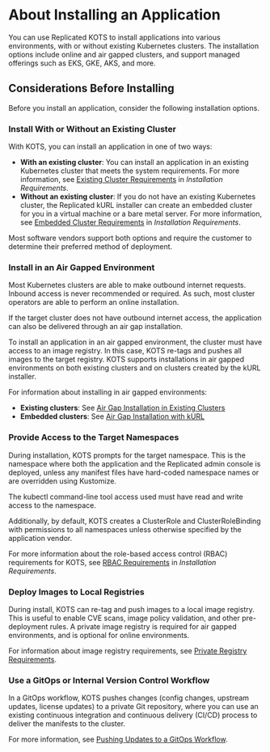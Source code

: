# About Installing an Application

You can use Replicated KOTS to install applications into various environments, with or without existing Kubernetes clusters. The installation options include online and air gapped clusters, and support managed offerings such as EKS, GKE, AKS, and more.

## Considerations Before Installing

Before you install an application, consider the following installation options.

### Install With or Without an Existing Cluster

With KOTS, you can install an application in one of two ways:
* **With an existing cluster**: You can install an application in an existing Kubernetes cluster that meets the system requirements. For more information, see [Existing Cluster Requirements](installing-general-requirements#existing-cluster-requirements) in _Installation Requirements_.
* **Without an existing cluster**: If you do not have an existing Kubernetes cluster, the Replicated kURL installer can create an embedded cluster for you in a virtual machine or a bare metal server. For more information, see [Embedded Cluster Requirements](installing-general-requirements#embedded-cluster-requirements) in _Installation Requirements_.

Most software vendors support both options and require the customer to determine their preferred method of deployment.

### Install in an Air Gapped Environment

Most Kubernetes clusters are able to make outbound internet requests. Inbound access is never recommended or required.
As such, most cluster operators are able to perform an online installation.

If the target cluster does not have outbound internet access, the application can also be delivered through an air gap installation.

To install an application in an air gapped environment, the cluster must have access to an image registry. In this case, KOTS re-tags and pushes all images to the target registry. KOTS supports installations in air gapped environments on both existing clusters and on clusters created by the kURL installer.

For information about installing in air gapped environments:
* **Existing clusters**: See [Air Gap Installation in Existing Clusters](installing-existing-cluster-airgapped)
* **Embedded clusters**: See [Air Gap Installation with kURL](installing-embedded-airgapped)

### Provide Access to the Target Namespaces

During installation, KOTS prompts for the target namespace. This is the namespace where both the application and the Replicated admin console is deployed, unless any manifest files have hard-coded namespace names or are overridden using Kustomize.

The kubectl command-line tool access used must have read and write access to the namespace.

Additionally, by default, KOTS creates a ClusterRole and ClusterRoleBinding with permissions to all namespaces unless otherwise specified by the application vendor.

For more information about the role-based access control (RBAC) requirements for KOTS, see [RBAC Requirements](installing-general-requirements#rbac-requirements) in _Installation Requirements_.

### Deploy Images to Local Registries

During install, KOTS can re-tag and push images to a local image registry.
This is useful to enable CVE scans, image policy validation, and other pre-deployment rules. A private image registry is required for air gapped environments, and is optional for online environments.

For information about image registry requirements, see [Private Registry Requirements](installing-general-requirements#private-registry-requirements).

### Use a GitOps or Internal Version Control Workflow

In a GitOps workflow, KOTS pushes changes (config changes, upstream updates, license updates) to a private Git repository, where you can use an existing continuous integration and continuous delivery (CI/CD) process to deliver the manifests to the cluster.

For more information, see [Pushing Updates to a GitOps Workflow](gitops-workflow).
